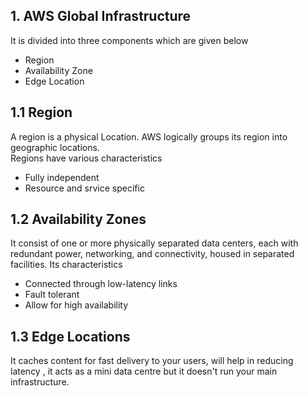 ## 1. AWS Global Infrastructure

It is divided into three components which are given below
- Region
- Availability Zone
- Edge Location

## 1.1 Region

A region is a physical Location. AWS logically groups its region into geographic locations.<br>
Regions have various characteristics
- Fully independent
- Resource and srvice specific

## 1.2 Availability Zones 

It consist of one or more physically separated data centers, each with redundant power, networking, and connectivity, housed in separated facilities.
Its characteristics 
- Connected through low-latency links
- Fault tolerant
- Allow for high availability

## 1.3 Edge Locations

It caches content for fast delivery to your users, will help in reducing latency , it acts as a mini data centre but it doesn't run your main infrastructure.
